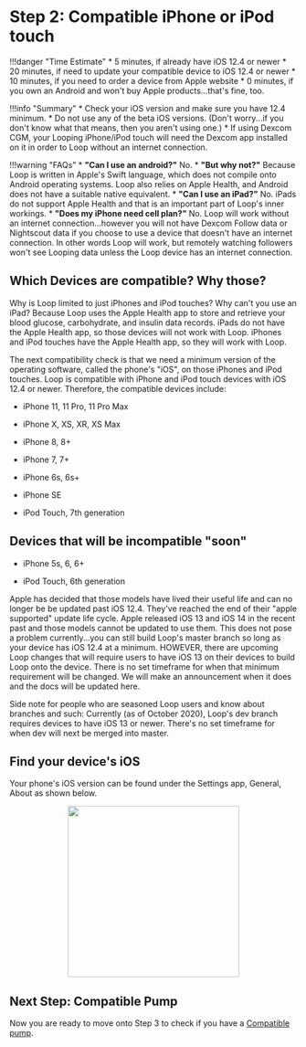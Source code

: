 # Step 2: Compatible iPhone or iPod touch

!!!danger "Time Estimate"
    * 5 minutes, if already have iOS 12.4 or newer
    * 20 minutes, if need to update your compatible device to iOS 12.4 or newer
    * 10 minutes, if you need to order a device from Apple website
    * 0 minutes, if you own an Android and won't buy Apple products...that's fine, too.

!!!info "Summary"
    * Check your iOS version and make sure you have 12.4 minimum.
    * Do not use any of the beta iOS versions. (Don't worry...if you don't know what that means, then you aren't using one.)
    * If using Dexcom CGM, your Looping iPhone/iPod touch will need the Dexcom app installed on it in order to Loop without an internet connection.

!!!warning "FAQs"
    * **"Can I use an android?"** No.
    * **"But why not?"** Because Loop is written in Apple's Swift language, which does not compile onto Android operating systems.  Loop also relies on Apple Health, and Android does not have a suitable native equivalent.
    * **"Can I use an iPad?"** No. iPads do not support Apple Health and that is an important part of Loop's inner workings.
    * **"Does my iPhone need cell plan?"** No. Loop will work without an internet connection...however you will not have Dexcom Follow data or Nightscout data if you choose to use a device that doesn't have an internet connection. In other words Loop will work, but remotely watching followers won't see Looping data unless the Loop device has an internet connection.

## Which Devices are compatible? Why those?

Why is Loop limited to just iPhones and iPod touches? Why can't you use an iPad? Because Loop uses the Apple Health app to store and retrieve your blood glucose, carbohydrate, and insulin data records. iPads do not have the Apple Health app, so those devices will not work with Loop. iPhones and iPod touches have the Apple Health app, so they will work with Loop.

The next compatibility check is that we need a minimum version of the operating software, called the phone's "iOS", on those iPhones and iPod touches. Loop is compatible with iPhone and iPod touch devices with iOS 12.4 or newer. Therefore, the compatible devices include:

* iPhone 11, 11 Pro, 11 Pro Max 

* iPhone X, XS, XR, XS Max 

* iPhone 8, 8+ 

* iPhone 7, 7+ 

* iPhone 6s, 6s+ 

* iPhone SE 

* iPod Touch, 7th generation 

## Devices that will be incompatible "soon"

* iPhone 5s, 6, 6+

* iPod Touch, 6th generation 

Apple has decided that those models have lived their useful life and can no longer be be updated past iOS 12.4. They've reached the end of their "apple supported" update life cycle. Apple released iOS 13 and iOS 14 in the recent past and those models cannot be updated to use them. This does not pose a problem currently...you can still build Loop's master branch so long as your device has iOS 12.4 at a minimum. HOWEVER, there are upcoming Loop changes that will require users to have iOS 13 on their devices to build Loop onto the device. There is no set timeframe for when that minimum requirement will be changed.  We will make an announcement when it does and the docs will be updated here.

Side note for people who are seasoned Loop users and know about branches and such: Currently (as of October 2020), Loop's dev branch requires devices to have iOS 13 or newer. There's no set timeframe for when dev will next be merged into master.

## Find your device's iOS

Your phone's iOS version can be found under the Settings app, General, About as shown below.

<p align="center">
<img src="../img/ios.jpg" width="300">
</p>

## Next Step: Compatible Pump

Now you are ready to move onto Step 3 to check if you have a [Compatible pump](step3.md).
